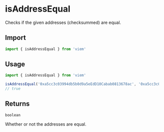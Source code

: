 # isAddressEqual

Checks if the given addresses (checksummed) are equal.

## Import

```ts
import { isAddressEqual } from 'viem'
```

## Usage

```ts
import { isAddressEqual } from 'viem'

isAddressEqual('0xa5cc3c03994db5b0d9a5eEdD10Cabab0813678ac', '0xa5cc3c03994DB5b0d9A5eEdD10CabaB0813678AC') // [!code focus:2]
// true
```

## Returns

`boolean`

Whether or not the addresses are equal.
